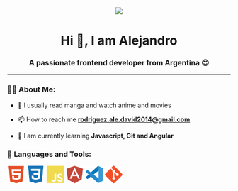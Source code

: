 <div id=header align="center"> 
 <img src="https://media.giphy.com/media/u2pmTWUi0MXjyrMaVj/giphy.gif" width="200"/> 
 <h1 align="center">Hi 👋, I am Alejandro</h1>
  <h3 align="center">A passionate frontend developer from Argentina 😊</h3>
</div>

---

### 👩‍💻 About Me:

- 📖 I usually read manga and watch anime and movies 

- 📫 How to reach me **rodriguez.ale.david2014@gmail.com**

- 🌱 I am currently learning **Javascript, Git and Angular**

<div align="left">
  <h3>🔨 Languages and Tools:</h3>
  <div>
    <img src="https://github.com/devicons/devicon/blob/master/icons/html5/html5-plain.svg" tittle="html5" alt="html" width="40" height="40"/>
    <img src="https://github.com/devicons/devicon/blob/master/icons/css3/css3-plain.svg" tittle="css3" alt="css" width="40" height="40"/>
    <img src="https://github.com/devicons/devicon/blob/master/icons/javascript/javascript-plain.svg" tittle="javascript" width="40" height="40"/>
    <img src="https://github.com/devicons/devicon/blob/master/icons/angularjs/angularjs-plain.svg" tittle="angularjs" alt="angular" width="40" height="40"/>
    <img src="https://github.com/devicons/devicon/blob/master/icons/vscode/vscode-original.svg" tittle="visual-studio-code" alt="vscode" width="40" height="40"/>
    <img src="https://github.com/devicons/devicon/blob/master/icons/git/git-plain.svg" tittle="git" width="40" height="40"/>  
    </div>
</div>
